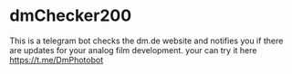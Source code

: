 # dmChecker200

This is a telegram bot checks the dm.de website and notifies you if there are updates for your analog film development.
your can try it here https://t.me/DmPhotobot
